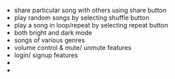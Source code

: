 * share particular song with others using share button
* play random songs by selecting shuffle button
* play a song in loop/repeat by  selecting repeat button
* both bright and dark mode 
* songs of various genres
* volume control & mute/ unmute features
* login/ signup features 
* 
* 
